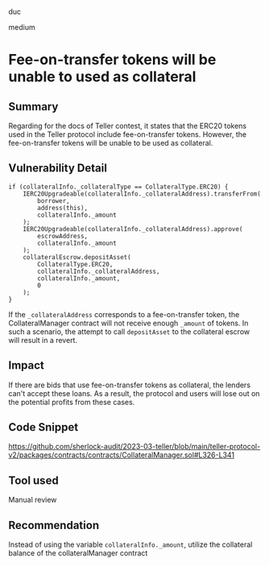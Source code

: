 duc

medium

# Fee-on-transfer tokens will be unable to used as collateral

## Summary
Regarding for the docs of Teller contest, it states that the ERC20 tokens used in the Teller protocol include fee-on-transfer tokens. However, the fee-on-transfer tokens will be unable to be used as collateral.
## Vulnerability Detail
```solidity=
if (collateralInfo._collateralType == CollateralType.ERC20) {
    IERC20Upgradeable(collateralInfo._collateralAddress).transferFrom(
        borrower,
        address(this),
        collateralInfo._amount
    );
    IERC20Upgradeable(collateralInfo._collateralAddress).approve(
        escrowAddress,
        collateralInfo._amount
    );
    collateralEscrow.depositAsset(
        CollateralType.ERC20,
        collateralInfo._collateralAddress,
        collateralInfo._amount,
        0
    );
}
```
If the `_collateralAddress` corresponds to a fee-on-transfer token, the CollateralManager contract will not receive enough `_amount` of tokens. In such a scenario, the attempt to call `depositAsset` to the collateral escrow will result in a revert.
## Impact
If there are bids that use fee-on-transfer tokens as collateral, the lenders can't accept these loans. As a result, the protocol and users will lose out on the potential profits from these cases.

## Code Snippet
https://github.com/sherlock-audit/2023-03-teller/blob/main/teller-protocol-v2/packages/contracts/contracts/CollateralManager.sol#L326-L341
## Tool used
Manual review

## Recommendation
Instead of using the variable `collateralInfo._amount`, utilize the collateral balance of the collateralManager contract
